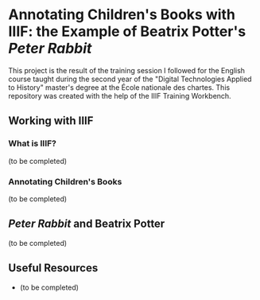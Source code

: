 # Annotating Children's Books with IIIF: the Example of Beatrix Potter's _Peter Rabbit_

This project is the result of the training session I followed for the English course taught during the second year of the "Digital Technologies Applied to History" master's degree at the École nationale des chartes. This repository was created with the help of the IIIF Training Workbench.

## Working with IIIF

### What is IIIF?
(to be completed)

### Annotating Children's Books
(to be completed)

## _Peter Rabbit_ and Beatrix Potter
(to be completed)

## Useful Resources
* (to be completed)
